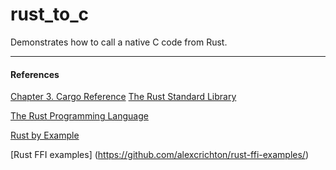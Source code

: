# rust_to_c
Demonstrates how to call a native C code from Rust.


-------------------
#### References
[Chapter 3. Cargo Reference](https://doc.rust-lang.org/cargo/reference/build-scripts.html
)
[The Rust Standard Library](https://doc.rust-lang.org/std/)

[The Rust Programming Language](https://doc.rust-lang.org/book/)

[Rust by Example](https://doc.rust-lang.org/rust-by-example/)

[Rust FFI examples] (https://github.com/alexcrichton/rust-ffi-examples/)